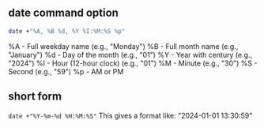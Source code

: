 ## date command option

``` bash
date +"%A, %B %d, %Y %I:%M:%S %p"
```

%A - Full weekday name (e.g., "Monday")
%B - Full month name (e.g., "January")
%d - Day of the month (e.g., "01")
%Y - Year with century (e.g., "2024")
%I - Hour (12-hour clock) (e.g., "01")
%M - Minute (e.g., "30")
%S - Second (e.g., "59")
%p - AM or PM

## short form

`date +"%Y-%m-%d %H:%M:%S"`
This gives a format like: "2024-01-01 13:30:59"